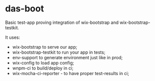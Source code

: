 # das-boot

Basic test-app proving integration of wix-bootstrap and wix-bootstrap-testkit.

It uses:
 - wix-bootstrap to serve our app;
 - wix-bootstrap-testkit to run your app in tests;
 - env-support to generate environment just like in prod;
 - wix-config to load app config;
 - wnpm-ci to build/deploy in ci;
 - wix-mocha-ci-reporter - to have proper test-results in ci;